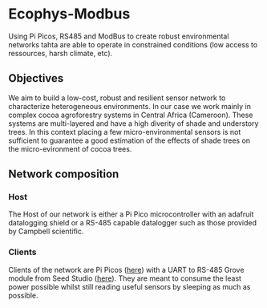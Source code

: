 # Ecophys-Modbus
Using Pi Picos, RS485 and ModBus to create robust environmental networks tahta are able to operate in constrained conditions (low access to ressources, harsh climate, etc). 

## Objectives
We aim to build a low-cost, robust and resilient sensor network to characterize heterogeneous environments. In our case we work mainly in complex cocoa agroforestry systems in Central Africa (Cameroon). These systems are multi-layered and have a high diverity of shade and understory trees. In this context placing a few micro-environmental sensors is not sufficient to guarantee a good estimation of the effects of shade trees on the micro-evironment of cocoa trees.

## Network composition
### Host
The Host of our network is either a Pi Pico microcontroller with an adafruit datalogging shield or a RS-485 capable datalogger such as those provided by Campbell scientific. 
### Clients
Clients of the network are Pi Picos ([here](https://www.raspberrypi.com/products/raspberry-pi-pico/)) with a UART to RS-485 Grove module from Seed Studio ([here](https://wiki.seeedstudio.com/Grove-RS485/)). They are meant to consume the least power possible whilst still reading useful sensors by sleeping as much as possible. 

